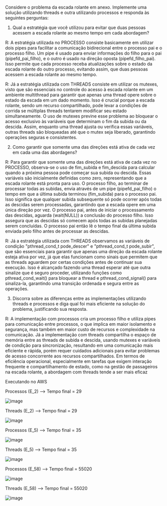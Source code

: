 Considere o problema da escada rolante em anexo. Implemente uma solução utilizando threads e outra utilizando processos e responda às seguintes perguntas:

1. Qual a estratégia que você utilizou para evitar que duas pessoas acessem a escada rolante ao mesmo tempo em cada abordagem?

  R: A estratégia utilizada no PROCESSO consiste basicamente em utilizar dois pipes para facilitar a comunicação bidirecional entre o processo pai e o processo filho. Um pipe é usado para enviar informações do filho para o pai (pipefd_pai_filho), e o outro é usado na direção oposta (pipefd_filho_pai). Isso permite que cada processo receba atualizações sobre o estado da escada rolante do outro processo, evitando assim, que duas pessoas acessem a escada rolante ao mesmo tempo.

   R: Já a estratégia utilizada com THREADS consiste em utilizar os mutexes, visto que são essenciais no controle do acesso à escada rolante em um ambiente multithread para garantir que apenas uma thread opere sobre o estado da escada em um dado momento. Isso é crucial porque a escada rolante, sendo um recurso compartilhado, pode levar a condições de corrida se múltiplas threads tentarem modificar seu estado simultaneamente. O uso de mutexes previne esse problema ao bloquear o acesso exclusivo às variáveis que determinam o fim da subida ou da descida. Assim, enquanto uma thread ajusta ou verifica essas variáveis, outras threads são bloqueadas até que o mutex seja liberado, garantindo operações seguras e consistentes.

2. Como garantir que somente uma das direções está ativa de cada vez em cada uma das abordagens?

  R: Para garantir que somente uma das direções está ativa de cada vez no PROCESSO, observa-se o uso de fim_subida e fim_descida para calcular quando a próxima pessoa pode começar sua subida ou descida. Essas variáveis são inicialmente definidas como zero, representando que a escada rolante está pronta para uso. O processo filho, ao terminar de processar todas as subidas, envia através de um pipe (pipefd_pai_filho) o tempo em que a última subida terminou (fim_subida) para o processo pai. Isso significa que qualquer subida subsequente só pode ocorrer após todas as descidas serem processadas, garantindo que a escada opere em uma única direção por vez. O processo pai, antes de iniciar o processamento das descidas, aguarda (wait(NULL)) a conclusão do processo filho. Isso assegura que as descidas só comecem após todas as subidas planejadas serem concluídas. O processo pai então lê o tempo final da última subida enviada pelo filho antes de processar as descidas.

   R: Já a estratégia utilizada com THREADS observamos as variáveis de condição "pthread_cond_t pode_descer" e "pthread_cond_t pode_subir", que são essenciais para garantir que apenas uma direção da escada rolante esteja ativa por vez, já que elas funcionam como sinais que permitem que as threads aguardem por certas condições antes de continuar sua execução. Isso é alcançado fazendo uma thread esperar até que outra sinalize que é seguro proceder, utilizando funções como pthread_cond_wait() para bloquear a thread e pthread_cond_signal() para sinaliza-la, garantindo uma transição ordenada e segura entre as operações.

3. Discorra sobre as diferenças entre as implementações utilizando threads e processos e diga qual foi mais eficiente na solução do problema, justificando sua resposta.

  R: A implementação com processos cria um processo filho e utiliza pipes para comunicação entre processos, o que implica em maior isolamento e segurança, mas também em maior custo de recursos e complexidade na comunicação. Já a implementação com threads compartilha o espaço de memória entre as threads de subida e descida, usando mutexes e variáveis de condição para sincronização, resultando em uma comunicação mais eficiente e rápida, porém requer cuidados adicionais para evitar problemas de acesso concorrente aos recursos compartilhados. Em termos de eficiência operacional, especialmente em tarefas que exigem interação frequente e compartilhamento de estado, como na gestão de passageiros na escada rolante, a abordagem com threads tende a ser mais eficaz



Executando no AWS

Processos (E_2) --> Tempo final = 29

![image](https://github.com/arthurvignati/so/assets/161461962/7086c2d5-33b4-41cf-9a71-1e2058ab3cad)



Threads (E_2) --> Tempo final = 29

![image](https://github.com/arthurvignati/so/assets/161461962/8af07d2c-51f5-499e-b1e9-a73da571b11c)



Processos (E_5) --> Tempo final = 35 

![image](https://github.com/arthurvignati/so/assets/161461962/ad958305-1b94-4d3a-9190-a485049cf4e9)


Threads (E_5) --> Tempo final = 35

![image](https://github.com/arthurvignati/so/assets/161461962/c1e94c73-4a47-4a8d-9e43-bceb1c95854d)




Processos (E_58) --> Tempo final = 55020

![image](https://github.com/arthurvignati/so/assets/161461962/47164a34-936c-4732-b253-67f7d18de3b0)



Threads (E_58) --> Tempo final = 55020

![image](https://github.com/arthurvignati/so/assets/161461962/9b829c84-ec89-4f9a-a3e7-0d1d1d6fb030)

